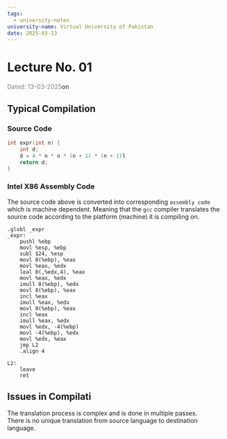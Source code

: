 ```yaml
---
tags:
  - university-notes
university-name: Virtual University of Pakistan
date: 2025-03-13
---
```


# Lecture No. 01

<span style="color: gray;">Dated: 13-03-2025</span>on

## Typical Compilation

### Source Code

```cpp
int expr(int n) {
	int d;
	d = 4 * n * n * (n + 1) * (n + 1)l
	return d;
}
```

### Intel X86 Assembly Code

The source code above is converted into corresponding `assembly code` which is machine dependent. Meaning that the `gcc` compiler translates the source code according to the platform (machine) it is compiling on.

```x86asm
.globl _expr
_expr:
    pushl %ebp
    movl %esp, %ebp
    subl $24, %esp
    movl 8(%ebp), %eax
    movl %eax, %edx
    leal 0(,%edx,4), %eax
    movl %eax, %edx
    imull 8(%ebp), %edx
    movl 8(%ebp), %eax
    incl %eax
    imull %eax, %edx
    movl 8(%ebp), %eax
    incl %eax
    imull %eax, %edx
    movl %edx, -4(%ebp)
    movl -4(%ebp), %edx
    movl %edx, %eax
    jmp L2
    .align 4

L2:
    leave
    ret
```

## Issues in Compilati

The translation process is complex and is done in multiple passes.  
There is no unique translation from source language to destination language.